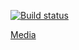 [![Build status](https://ci.appveyor.com/api/projects/status/15xl9abqrialq5f8?svg=true)](https://ci.appveyor.com/project/annamalia3000/media)

[Media](https://annamalia3000.github.io/media/)